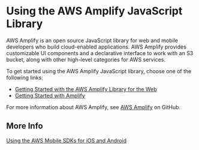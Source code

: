 # Using the AWS Amplify JavaScript Library<a name="using-aws-amplify"></a>

AWS Amplify is an open source JavaScript library for web and mobile developers who build cloud\-enabled applications\. AWS Amplify provides customizable UI components and a declarative interface to work with an S3 bucket, along with other high\-level categories for AWS services\. 

 To get started using the AWS Amplify JavaScript library, choose one of the following links: 
+ [Getting Started with the AWS Amplify Library for the Web](https://docs.aws.amazon.com/aws-mobile/latest/developerguide/web-getting-started.html)
+ [Getting Started with Amplify](https://docs.amplify.aws/start/q/integration/react/)

For more information about AWS Amplify, see [AWS Amplify](https://github.com/aws/aws-amplify) on GitHub\.

## More Info<a name="using-aws-amplify-moreinfo"></a>

[Using the AWS Mobile SDKs for iOS and Android ](using-mobile-sdks.md)